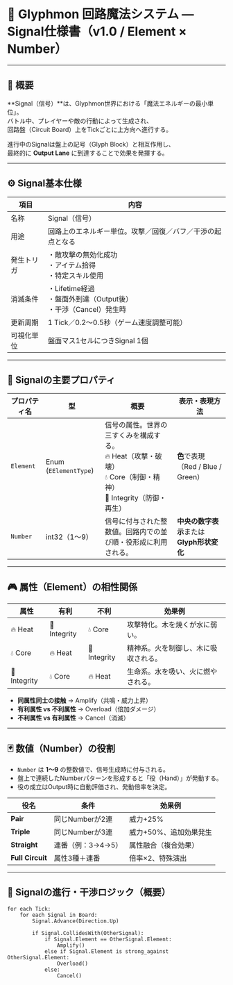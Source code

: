 # 🔷 Glyphmon 回路魔法システム — Signal仕様書（v1.0 / Element × Number）

---

## 🧩 概要

**Signal（信号）**は、Glyphmon世界における「魔法エネルギーの最小単位」。  
バトル中、プレイヤーや敵の行動によって生成され、  
回路盤（Circuit Board）上をTickごとに上方向へ進行する。  

進行中のSignalは盤上の記号（Glyph Block）と相互作用し、  
最終的に **Output Lane** に到達することで効果を発揮する。  

---

## ⚙️ Signal基本仕様

| 項目 | 内容 |
|------|------|
| 名称 | Signal（信号） |
| 用途 | 回路上のエネルギー単位。攻撃／回復／バフ／干渉の起点となる |
| 発生トリガ | ・敵攻撃の無効化成功<br>・アイテム拾得<br>・特定スキル使用 |
| 消滅条件 | ・Lifetime経過<br>・盤面外到達（Output後）<br>・干渉（Cancel）発生時 |
| 更新周期 | 1 Tick／0.2〜0.5秒（ゲーム速度調整可能） |
| 可視化単位 | 盤面マス1セルにつきSignal 1個 |

---

## 🔢 Signalの主要プロパティ

| プロパティ名 | 型 | 概要 | 表示・表現方法 |
|---------------|----|------|----------------|
| `Element` | Enum (`EElementType`) | 信号の属性。世界の三すくみを構成する。<br>🔥 Heat（攻撃・破壊）<br>💧 Core（制御・精神）<br>🌿 Integrity（防御・再生） | **色**で表現（Red / Blue / Green） |
| `Number` | int32（1〜9） | 信号に付与された整数値。回路内での並び順・役形成に利用される。 | **中央の数字表示**または**Glyph形状変化** |

---

## 🎮 属性（Element）の相性関係

| 属性 | 有利 | 不利 | 効果例 |
|------|------|------|--------|
| 🔥 Heat | 🌿 Integrity | 💧 Core | 攻撃特化。木を焼くが水に弱い。 |
| 💧 Core | 🔥 Heat | 🌿 Integrity | 精神系。火を制御し、木に吸収される。 |
| 🌿 Integrity | 💧 Core | 🔥 Heat | 生命系。水を吸い、火に燃やされる。 |

- **同属性同士の接触** → Amplify（共鳴・威力上昇）  
- **有利属性 vs 不利属性** → Overload（倍加ダメージ）  
- **不利属性 vs 有利属性** → Cancel（消滅）

---

## 🃏 数値（Number）の役割

- `Number` は **1〜9** の整数値で、信号生成時に付与される。  
- 盤上で連続したNumberパターンを形成すると「役（Hand）」が発動する。  
- 役の成立はOutput時に自動評価され、発動倍率を決定。

| 役名 | 条件 | 効果例 |
|------|------|--------|
| **Pair** | 同じNumberが2連 | 威力+25% |
| **Triple** | 同じNumberが3連 | 威力+50%、追加効果発生 |
| **Straight** | 連番（例：3→4→5） | 属性融合（複合効果） |
| **Full Circuit** | 属性3種＋連番 | 倍率×2、特殊演出 |

---

## 🧠 Signalの進行・干渉ロジック（概要）

```pseudo
for each Tick:
    for each Signal in Board:
        Signal.Advance(Direction.Up)

        if Signal.CollidesWith(OtherSignal):
            if Signal.Element == OtherSignal.Element:
                Amplify()
            else if Signal.Element is strong_against OtherSignal.Element:
                Overload()
            else:
                Cancel()
